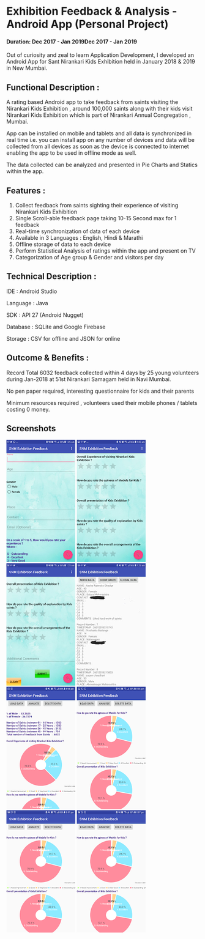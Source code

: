 # Exhibition Feedback & Analysis - Android App (Personal Project)

#### Duration: Dec 2017 - Jan 2019Dec 2017 - Jan 2019

Out of curiosity and zeal to learn Application Development, I developed an Android App for Sant Nirankari Kids Exhibition held in January 2018 & 2019 in New Mumbai.

## Functional Description :

A rating based Android app to take feedback from saints visiting the Nirankari Kids Exhibition , around 100,000 saints along with their kids visit Nirankari Kids Exhibition which is part of Nirankari Annual Congregation , Mumbai.

App can be installed on mobile and tablets and all data is synchronized in real time i.e. you can install app on any number of devices and data will be collected from all devices as soon as the device is connected to internet enabling the app to be used in offline mode as well.

The data collected can be analyzed and presented in Pie Charts and Statics within the app.

## Features :

1) Collect feedback from saints sighting their experience of visiting Nirankari Kids Exhibition
1) Single Scroll-able feedback page taking 10-15 Second max for 1 feedback
1) Real-time synchronization of data of each device
1) Available in 3 Languages : English, Hindi & Marathi
1) Offline storage of data to each device
1) Perform Statistical Analysis of ratings within the app and present on TV
1) Categorization of Age group & Gender and visitors per day

## Technical Description :

IDE : Android Studio

Language : Java

SDK : API 27 (Android Nugget)

Database : SQLite and Google Firebase

Storage : CSV for offline and JSON for online


## Outcome & Benefits :

Record Total 6032 feedback collected within 4 days by 25 young volunteers during Jan-2018 at 51st Nirankari Samagam held in Navi Mumbai.

No pen paper required, interesting questionnaire for kids and their parents

Minimum resources required , volunteers used their mobile phones / tablets costing 0 money.


## Screenshots
![Alt text](screenshots/image.png)
![Alt text](screenshots/image-1.png)
![Alt text](screenshots/image-2.png)
![Alt text](screenshots/image-3.png)
![Alt text](screenshots/image-4.png)
![Alt text](screenshots/image-5.png)
![Alt text](screenshots/image-6.png)
![Alt text](screenshots/image-7.png)
